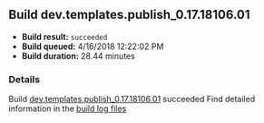 ## Build dev.templates.publish_0.17.18106.01
- **Build result:** `succeeded`
- **Build queued:** 4/16/2018 12:22:02 PM
- **Build duration:** 28.44 minutes
### Details
Build [dev.templates.publish_0.17.18106.01](https://winappstudio.visualstudio.com/web/build.aspx?pcguid=a4ef43be-68ce-4195-a619-079b4d9834c2&builduri=vstfs%3a%2f%2f%2fBuild%2fBuild%2f25485) succeeded
Find detailed information in the [build log files](https://uwpctdiags.blob.core.windows.net/buildlogs/dev.templates.publish_0.17.18106.01_logs.zip)
